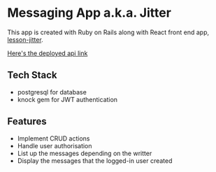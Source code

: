 # Messaging App a.k.a. Jitter

This app is created with Ruby on Rails along with React front end app, [lesson-jitter](https://github.com/aanmeba/lesson-jitter/tree/staging).

[Here's the deployed api link](https://lesson-jitter-backend.herokuapp.com/messages)

## Tech Stack

- postgresql for database
- knock gem for JWT authentication

## Features

- Implement CRUD actions
- Handle user authorisation
- List up the messages depending on the writter
- Display the messages that the logged-in user created
